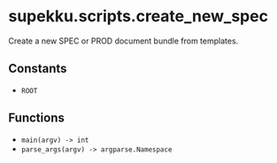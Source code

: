 # supekku.scripts.create_new_spec

Create a new SPEC or PROD document bundle from templates.

## Constants

- `ROOT`

## Functions

- `main(argv) -> int`
- `parse_args(argv) -> argparse.Namespace`
